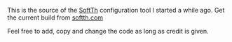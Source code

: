This is the source of the [SoftTh](http://www.kegetys.fi/SoftTH/) configuration tool I started a while ago. Get the current build from [softth.com](http://softth.com/?page_id=2217)

Feel free to add, copy and change the code as long as credit is given.
